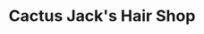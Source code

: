 ---
title: "Cactus Jack's Hair Shop"
url: /rocky-mountain-house/cactus-jacks-hair-shop/
shop: hairdresser
---